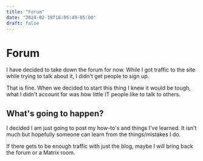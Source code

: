 ```yaml
---
title: "Forum"
date: "2024-02-19T16:05:49-05:00"
draft: false
---
```


# Forum

I have decided to take down the forum for now. While I got traffic to the site while trying to talk about it, I didn't get people to sign up.

That is fine. When we decided to start this thing I knew it would be tough, what I didn't account for was how little IT people like to talk to others. 

## What's going to happen?

I decided I am just going to post my how-to's and things I've learned. It isn't much but hopefully someone can learn from the things/mistakes I do.

If there gets to be enough traffic with just the blog, maybe I will bring back the forum or a Matrix room.